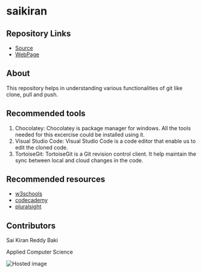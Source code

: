 # saikiran

## Repository Links
- [Source](https://github.com/Saikiran5669/saikiran "Source Repo")
- [WebPage](https://saikiran5669.github.io/saikiran/ "GitHub page")

## About
This repository helps in understanding various functionalities of git like clone, pull and push.

## Recommended tools
1. Chocolatey: Chocolatey is package manager for windows. All the tools needed for this excercise could be installed using it.
1. Visual Studio Code: Visual Studio Code is a code editor that enable us to edit the cloned code.
1. TortoiseGit: TortoiseGit is a Git revision control client. It help maintain the sync between local and cloud changes in the code.

## Recommended resources
- [w3schools](https://www.w3schools.com/ "Source1")
- [codecademy](https://www.codecademy.com/ "Source2")
- [pluralsight](https://www.pluralsight.com/ "Source3")

## Contributors
Sai Kiran Reddy Baki

Applied Computer Science

![Hosted image](https://vignette.wikia.nocookie.net/dragonball/images/6/62/Goku-picture-ssj2.jpg/revision/latest?cb=20091122151646 "Goku")
